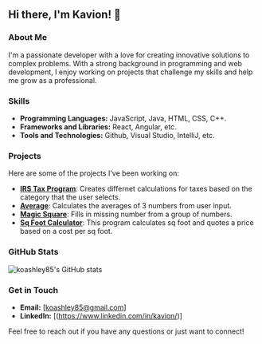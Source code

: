 ## Hi there, I'm Kavion! 👋

### About Me
I'm a passionate developer with a love for creating innovative solutions to complex problems. With a strong background in programming and web development, I enjoy working on projects that challenge my skills and help me grow as a professional.

### Skills
- **Programming Languages:** JavaScript, Java, HTML, CSS, C++.
- **Frameworks and Libraries:** React, Angular, etc.
- **Tools and Technologies:** Github, Visual Studio, IntelliJ, etc.

### Projects
Here are some of the projects I've been working on:

- [**IRS Tax Program**](https://github.com/koashley85/Irs-Tax-Program/): Creates differnet calculations for taxes based on the category that the user selects.
- [**Average**](https://github.com/koashley85/Average/): Calculates the averages of 3 numbers from user input.
- [**Magic Square**](https://github.com/koashley85/magicSquare/): Fills in missing number from a group of numbers.
- [**Sq Foot Calculator**](https://github.com/koashley85/Sq-Foot-Calculator/): This program calculates sq foot and quotes a price based on a cost per sq foot.

### GitHub Stats
![koashley85's GitHub stats](https://github-readme-stats.vercel.app/api?username=koashley85&show_icons=true&theme=radical)

### Get in Touch
- **Email:** [koashley85@gmail.com]
- **LinkedIn:** [(https://www.linkedin.com/in/kavion/)]
  
Feel free to reach out if you have any questions or just want to connect!

```
